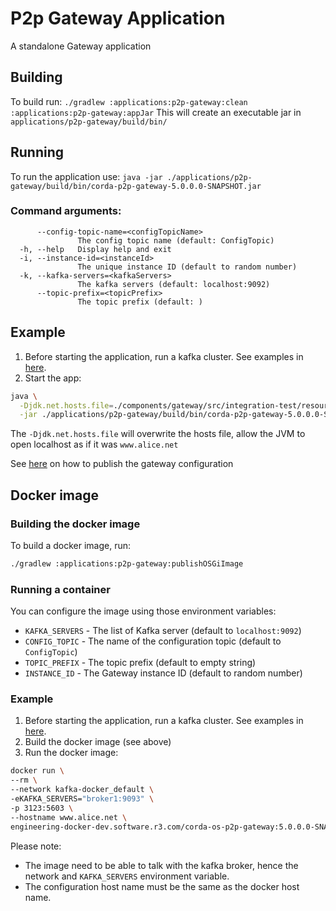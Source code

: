 # P2p Gateway Application
A standalone Gateway application

## Building
To build run:
`./gradlew :applications:p2p-gateway:clean :applications:p2p-gateway:appJar`
This will create an executable jar in `applications/p2p-gateway/build/bin/` 

## Running
To run the application use:
`java -jar ./applications/p2p-gateway/build/bin/corda-p2p-gateway-5.0.0.0-SNAPSHOT.jar`

### Command arguments:
```
      --config-topic-name=<configTopicName>
               The config topic name (default: ConfigTopic)
  -h, --help   Display help and exit
  -i, --instance-id=<instanceId>
               The unique instance ID (default to random number)
  -k, --kafka-servers=<kafkaServers>
               The kafka servers (default: localhost:9092)
      --topic-prefix=<topicPrefix>
               The topic prefix (default: )
```

## Example
1. Before starting the application, run a kafka cluster. See examples in [here](../../testing/message-patterns/README.md).
2. Start the app:
```bash
java \
  -Djdk.net.hosts.file=./components/gateway/src/integration-test/resources/hosts \
  -jar ./applications/p2p-gateway/build/bin/corda-p2p-gateway-5.0.0.0-SNAPSHOT.jar
```

The `-Djdk.net.hosts.file` will overwrite the hosts file, allow the JVM to open localhost as if it was `www.alice.net`

See [here](../tools/p2p-test/configuration-publisher/README.md) on how to publish the gateway configuration


## Docker image
### Building the docker image
To build a docker image, run:
```bash
./gradlew :applications:p2p-gateway:publishOSGiImage
```

### Running a container
You can configure the image using those environment variables:
* `KAFKA_SERVERS` - The list of Kafka server (default to `localhost:9092`)
* `CONFIG_TOPIC` - The  name of the configuration topic (default to `ConfigTopic`)
* `TOPIC_PREFIX` - The topic prefix (default to empty string)
* `INSTANCE_ID` - The Gateway instance ID (default to random number)

### Example
1. Before starting the application, run a kafka cluster. See examples in [here](../../../../testing/message-patterns/README.md).
2. Build the docker image (see above)
3. Run the docker image:
```bash
docker run \
--rm \
--network kafka-docker_default \
-eKAFKA_SERVERS="broker1:9093" \
-p 3123:5603 \
--hostname www.alice.net \
engineering-docker-dev.software.r3.com/corda-os-p2p-gateway:5.0.0.0-SNAPSHOT
```
Please note:
* The image need to be able to talk with the kafka broker, hence the network and `KAFKA_SERVERS` environment variable.
* The configuration host name must be the same as the docker host name.
